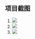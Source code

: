 ## 项目截图
1. <image src="./src/image/~X3CM84LAG){TNX6@NR2U8P.png">
2. <image src="./src/image/4NR[@6G(4]XYD[T$_(`9F]I.png">
3. <image src="./src/image/G@9_@@0`3({SFR51$C3E2LW.png">
 